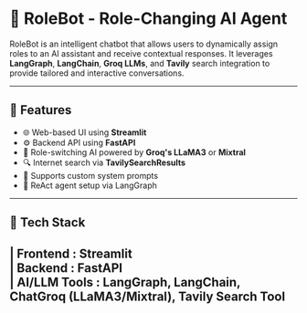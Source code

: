 # 🤖 RoleBot - Role-Changing AI Agent 

RoleBot is an intelligent chatbot that allows users to dynamically assign roles to an AI assistant and receive contextual responses. It leverages **LangGraph**, **LangChain**, **Groq LLMs**, and **Tavily** search integration to provide tailored and interactive conversations.

---

## 🚀 Features

- 🌐 Web-based UI using **Streamlit**
- ⚙️ Backend API using **FastAPI**
- 🧠 Role-switching AI powered by **Groq's LLaMA3** or **Mixtral**
- 🔍 Internet search via **TavilySearchResults**
- 💬 Supports custom system prompts
- 🔄 ReAct agent setup via LangGraph

---

## 🧰 Tech Stack

| Frontend : Streamlit     
| Backend : FastAPI  
| AI/LLM Tools : LangGraph, LangChain, ChatGroq (LLaMA3/Mixtral), Tavily Search Tool
---
